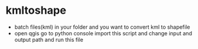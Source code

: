 # kmltoshape
- batch files(kml) in your folder and you want to convert kml to shapefile 
- open qgis go to python console import this script and change input and output path and run this file 
